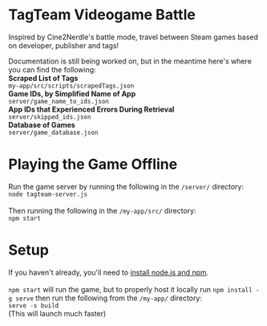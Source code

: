 # TagTeam Videogame Battle

Inspired by Cine2Nerdle's battle mode, travel between Steam games based on developer, publisher and tags!

Documentation is still being worked on, but in the meantime here's where you can find the following:
<br>
**Scraped List of Tags**
<br>
`my-app/src/scripts/scrapedTags.json`
<br>
**Game IDs, by Simplified Name of App**
<br>
`server/game_name_to_ids.json`
<br>
**App IDs that Experienced Errors During Retrieval**
<br>
`server/skipped_ids.json`
<br>
**Database of Games**
<br>
`server/game_database.json`
<br>

# Playing the Game Offline

Run the game server by running the following in the `/server/` directory:
<br>
`node tagteam-server.js`
<br><br>
Then running the following in the `/my-app/src/` directory:
<br>
`npm start`
<br>

# Setup

If you haven't already, you'll need to [install node.js and npm](https://docs.npmjs.com/downloading-and-installing-node-js-and-npm).
<br><br>
`npm start` will run the game, but to properly host it locally run `npm install -g serve` then run the following from the `/my-app/` directory:
<br>
`serve -s build`
<br>
(This will launch much faster)
